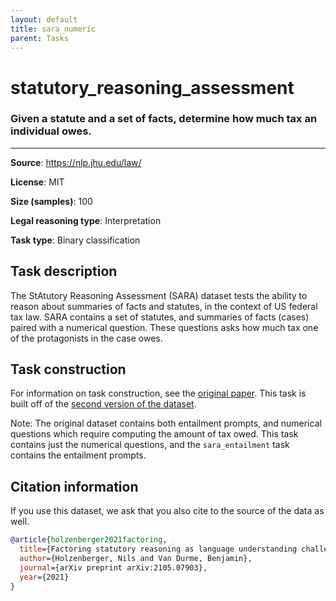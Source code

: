 ```yaml
---
layout: default
title: sara_numeric
parent: Tasks
---
```

# statutory_reasoning_assessment

### Given a statute and a set of facts, determine how much tax an individual owes.
---



**Source**: <https://nlp.jhu.edu/law/>

**License**: MIT

**Size (samples)**: 100

**Legal reasoning type**: Interpretation

**Task type**: Binary classification

## Task description

The StAtutory Reasoning Assessment (SARA) dataset tests the ability to reason about summaries of facts and statutes, in the context of US federal tax law. SARA contains a set of statutes, and summaries of facts (cases) paired with a numerical question. These questions asks how much tax one of the protagonists in the case owes.

## Task construction

For information on task construction, see the [original paper](https://ceur-ws.org/Vol-2645/paper5.pdf). This task is built off of the [second version of the dataset](https://nlp.jhu.edu/law/#SARA_v2).

Note: The original dataset contains both entailment prompts, and numerical questions which require computing the amount of tax owed. This task contains just the numerical questions, and the `sara_entailment` task contains the entailment prompts. 

## Citation information
If you use this dataset, we ask that you also cite to the source of the data as well.

```bib
@article{holzenberger2021factoring,
  title={Factoring statutory reasoning as language understanding challenges},
  author={Holzenberger, Nils and Van Durme, Benjamin},
  journal={arXiv preprint arXiv:2105.07903},
  year={2021}
}
```

